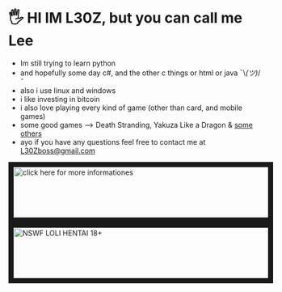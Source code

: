 # 🖐 HI IM L30Z, but you can call me Lee
- Im still trying to learn python 
- and hopefully some day c#, and the other c things or html or java ¯\\_(ツ)_/¯ 
- also i use linux and windows
- i like investing in bitcoin 
- i also love playing every kind of game (other than card, and mobile games)
- some good games --> Death Stranding, Yakuza Like a Dragon & [some others](OTHERGOODGAMES.md)
- ayo if you have any questions feel free to contact me at L30Zboss@gmail.com

<a href="https://github.com/L30ZMine/L30ZMine/blob/main/MOREINFO.md
" target="_blank"><img src="https://i.imgur.com/DlcFrbK.png" 
alt="click here for more informationes" width="870" height="100" border="10" /></a>
<a href="https://i.imgur.com/CbsY9ba.mp4
" target="_blank"><img src="https://i.imgur.com/tUBlZcY.png" 
alt="NSWF LOLI HENTAI 18+" width="870" height="100" border="10" /></a>
